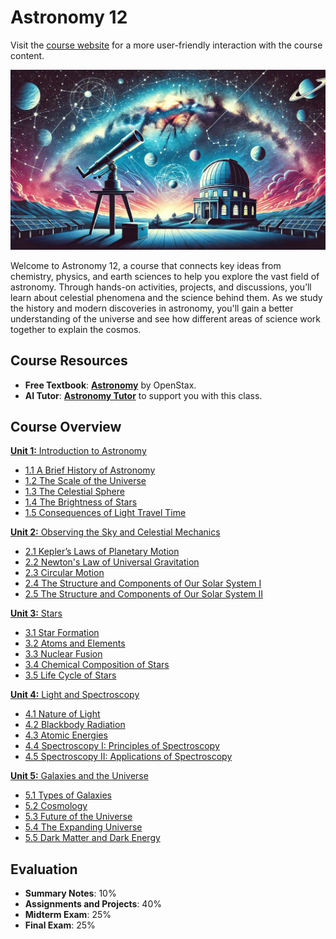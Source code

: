 # Astronomy 12

Visit the [course website](https://teaghan.github.io/astronomy-12/) for a more user-friendly interaction with the course content.

![Banner Image](./images/course_banner.png)

Welcome to Astronomy 12, a course that connects key ideas from chemistry, physics, and earth sciences to help you explore the vast field of astronomy. Through hands-on activities, projects, and discussions, you’ll learn about celestial phenomena and the science behind them. As we study the history and modern discoveries in astronomy, you'll gain a better understanding of the universe and see how different areas of science work together to explain the cosmos.

## Course Resources

- **Free Textbook**: [**Astronomy**](https://openstax.org/books/astronomy/pages/1-introduction) by OpenStax.
- **AI Tutor**: [**Astronomy Tutor**](https://chatgpt.com/g/g-10CjMHMvk-astronomy-tutor) to support you with this class.

## Course Overview

[**Unit 1:** Introduction to Astronomy](https://github.com/teaghan/astronomy-12/tree/main/Unit1)
   - [1.1 A Brief History of Astronomy](https://github.com/teaghan/astronomy-12/tree/main/Unit1/1_1_history.ipynb)
   - [1.2 The Scale of the Universe](https://github.com/teaghan/astronomy-12/tree/main/Unit1/1_2_scale.ipynb)
   - [1.3 The Celestial Sphere](https://github.com/teaghan/astronomy-12/tree/main/Unit1/1_3_the_sky.ipynb)
   - [1.4 The Brightness of Stars](https://github.com/teaghan/astronomy-12/tree/main/Unit1/1_4_brightness.ipynb)
   - [1.5 Consequences of Light Travel Time](https://github.com/teaghan/astronomy-12/tree/main/Unit1/1_5_light_travel.ipynb)

[**Unit 2:** Observing the Sky and Celestial Mechanics](https://github.com/teaghan/astronomy-12/tree/main/Unit2)
   - [2.1 Kepler’s Laws of Planetary Motion](https://github.com/teaghan/astronomy-12/tree/main/Unit2/2_1_keplers_laws.ipynb)
   - [2.2 Newton's Law of Universal Gravitation](https://github.com/teaghan/astronomy-12/tree/main/Unit2/2_2_gravity.ipynb)
   - [2.3 Circular Motion](https://github.com/teaghan/astronomy-12/tree/main/Unit2/2_3_circular_motion.ipynb)
   - [2.4 The Structure and Components of Our Solar System I](https://github.com/teaghan/astronomy-12/tree/main/Unit2/2_4_solar_system_1.ipynb)
   - [2.5 The Structure and Components of Our Solar System II](https://github.com/teaghan/astronomy-12/tree/main/Unit2/2_5_solar_system_2.ipynb)

[**Unit 3:** Stars](https://github.com/teaghan/astronomy-12/tree/main/Unit3)
   - [3.1 Star Formation](https://github.com/teaghan/astronomy-12/tree/main/Unit3/3_1_star_formation.ipynb)
   - [3.2 Atoms and Elements](https://github.com/teaghan/astronomy-12/tree/main/Unit3/3_2_atoms_particles.ipynb)
   - [3.3 Nuclear Fusion](https://github.com/teaghan/astronomy-12/tree/main/Unit3/3_3_nuclear_fusion.ipynb)
   - [3.4 Chemical Composition of Stars](https://github.com/teaghan/astronomy-12/tree/main/Unit3/3_4_chemical_composition.ipynb)
   - [3.5 Life Cycle of Stars](https://github.com/teaghan/astronomy-12/tree/main/Unit3/3_5_life_cycle.ipynb)

[**Unit 4:** Light and Spectroscopy](https://github.com/teaghan/astronomy-12/tree/main/Unit4)
   - [4.1 Nature of Light](https://github.com/teaghan/astronomy-12/tree/main/Unit4/4_1_solar_system_formation.ipynb)
   - [4.2 Blackbody Radiation](https://github.com/teaghan/astronomy-12/tree/main/Unit4/4_2_blackbody.ipynb)
   - [4.3 Atomic Energies](https://github.com/teaghan/astronomy-12/tree/main/Unit4/4_3_atomic_energies.ipynb)
   - [4.4 Spectroscopy I: Principles of Spectroscopy](https://github.com/teaghan/astronomy-12/tree/main/Unit4/4_4_spectroscopy_1.ipynb)
   - [4.5 Spectroscopy II: Applications of Spectroscopy](https://github.com/teaghan/astronomy-12/tree/main/Unit4/4_5_spectroscopy_2.ipynb)

[**Unit 5:** Galaxies and the Universe](https://github.com/teaghan/astronomy-12/tree/main/Unit6)
   - [5.1 Types of Galaxies](https://github.com/teaghan/astronomy-12/tree/main/Unit5/5_1_galaxy_types.ipynb)
   - [5.2 Cosmology](https://github.com/teaghan/astronomy-12/tree/main/Unit5/5_2_cosmology.ipynb)
   - [5.3 Future of the Universe](https://github.com/teaghan/astronomy-12/tree/main/Unit5/5_3_universe_future.ipynb)
   - [5.4 The Expanding Universe](https://github.com/teaghan/astronomy-12/tree/main/Unit5/5_4_expanding_universe.ipynb)
   - [5.5 Dark Matter and Dark Energy](https://github.com/teaghan/astronomy-12/tree/main/Unit5/5_5_dark_matter_energy.ipynb)

## Evaluation
- **Summary Notes**: 10%
- **Assignments and Projects**: 40%
- **Midterm Exam**: 25%
- **Final Exam**: 25%
